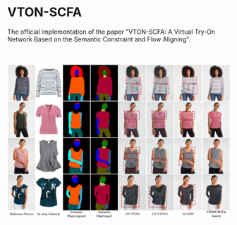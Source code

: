 # VTON-SCFA
The official implementation of the paper "VTON-SCFA: A Virtual Try-On Network Based on the Semantic Constraint and Flow Aligning".

<br/><br/>
![Teaser](./teaser.png)
